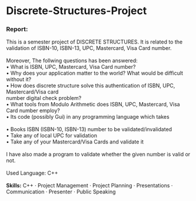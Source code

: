 # Discrete-Structures-Project
<h3><b>Report:</b></h3>
This is a semester project of DISCRETE STRUCTURES. It is related to the validation of ISBN-10, ISBN-13, UPC, Mastercard, Visa Card number.<br>
<br>
Moreover, The follwing questions has been answered:<br>
• What is ISBN, UPC, Mastercard, Visa Card number?<br>
• Why does your application matter to the world? What would be difficult without it?<br>
• How does discrete structure solve this authentication of ISBN, UPC, Mastercard/Visa card<br>
  number digital check problem?<br>
• What tools from Modulo Arithmetic does ISBN, UPC, Mastercard, Visa Card number employ?<br>
• Its code (possibly Gui) in any programming language which takes<br>
<br>
• Books ISBN (ISBN-10, ISBN-13) number to be validated/invalidated<br>
• Take any of local UPC for validation<br>
• Take any of your Mastercard/Visa Cards and validate it <br>
<br>
 I have also made a program to validate whether the given number is valid or not.<br>
<br>
Used Language: C++<br>
<br>
<b>Skills:</b> C++ · Project Management · Project Planning · Presentations · Communication · Presenter · Public Speaking
